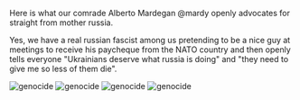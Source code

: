 Here is what our comrade Alberto Mardegan @mardy openly advocates for straight from mother russia.

Yes, we have a real russian fascist among us pretending to be a nice guy at meetings to receive his
paycheque from the NATO country and then openly tells everyone "Ukrainians deserve what russia is doing"
and "they need to give me so less of them die".

![genocide](https://static.timesofisrael.com/www/uploads/2022/04/000_327H3L8-640x400.jpg)
![genocide](https://static.timesofisrael.com/www/uploads/2022/04/000_327H3U7-640x400.jpg)
![genocide](https://pbs.twimg.com/media/FPk5GpcXMAcy-WP.jpg)
![genocide](https://live-production.wcms.abc-cdn.net.au/1609868e6bb1eeb47b3b3f2366cf82a0?impolicy=wcms_crop_resize&cropH=2813&cropW=5000&xPos=0&yPos=441&width=862&height=485)

